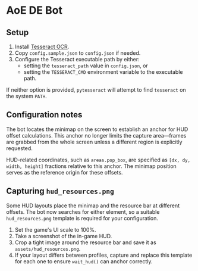# AoE DE Bot

## Setup

1. Install [Tesseract OCR](https://github.com/tesseract-ocr/tesseract).
2. Copy `config.sample.json` to `config.json` if needed.
3. Configure the Tesseract executable path by either:
   - setting the `tesseract_path` value in `config.json`, or
   - setting the `TESSERACT_CMD` environment variable to the executable path.

If neither option is provided, `pytesseract` will attempt to find `tesseract` on the system `PATH`.

## Configuration notes

The bot locates the minimap on the screen to establish an anchor for HUD
offset calculations. This anchor no longer limits the capture area—frames are
grabbed from the whole screen unless a different region is explicitly
requested.

HUD-related coordinates, such as `areas.pop_box`, are specified as
``[dx, dy, width, height]`` fractions relative to this anchor. The minimap
position serves as the reference origin for these offsets.

## Capturing `hud_resources.png`

Some HUD layouts place the minimap and the resource bar at different offsets.
The bot now searches for either element, so a suitable `hud_resources.png`
template is required for your configuration.

1. Set the game's UI scale to 100%.
2. Take a screenshot of the in-game HUD.
3. Crop a tight image around the resource bar and save it as
   `assets/hud_resources.png`.
4. If your layout differs between profiles, capture and replace this template
   for each one to ensure `wait_hud()` can anchor correctly.


